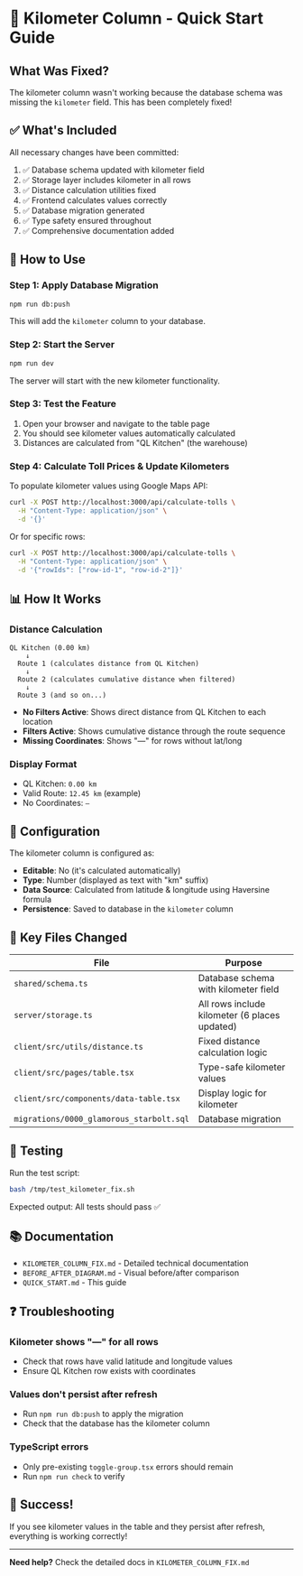# 🚀 Kilometer Column - Quick Start Guide

## What Was Fixed?

The kilometer column wasn't working because the database schema was missing the `kilometer` field. This has been completely fixed!

## ✅ What's Included

All necessary changes have been committed:

1. ✅ Database schema updated with kilometer field
2. ✅ Storage layer includes kilometer in all rows
3. ✅ Distance calculation utilities fixed
4. ✅ Frontend calculates values correctly
5. ✅ Database migration generated
6. ✅ Type safety ensured throughout
7. ✅ Comprehensive documentation added

## 🎯 How to Use

### Step 1: Apply Database Migration

```bash
npm run db:push
```

This will add the `kilometer` column to your database.

### Step 2: Start the Server

```bash
npm run dev
```

The server will start with the new kilometer functionality.

### Step 3: Test the Feature

1. Open your browser and navigate to the table page
2. You should see kilometer values automatically calculated
3. Distances are calculated from "QL Kitchen" (the warehouse)

### Step 4: Calculate Toll Prices & Update Kilometers

To populate kilometer values using Google Maps API:

```bash
curl -X POST http://localhost:3000/api/calculate-tolls \
  -H "Content-Type: application/json" \
  -d '{}'
```

Or for specific rows:

```bash
curl -X POST http://localhost:3000/api/calculate-tolls \
  -H "Content-Type: application/json" \
  -d '{"rowIds": ["row-id-1", "row-id-2"]}'
```

## 📊 How It Works

### Distance Calculation

```
QL Kitchen (0.00 km)
    ↓
  Route 1 (calculates distance from QL Kitchen)
    ↓
  Route 2 (calculates cumulative distance when filtered)
    ↓
  Route 3 (and so on...)
```

- **No Filters Active**: Shows direct distance from QL Kitchen to each location
- **Filters Active**: Shows cumulative distance through the route sequence
- **Missing Coordinates**: Shows "—" for rows without lat/long

### Display Format

- QL Kitchen: `0.00 km`
- Valid Route: `12.45 km` (example)
- No Coordinates: `—`

## 🔧 Configuration

The kilometer column is configured as:

- **Editable**: No (it's calculated automatically)
- **Type**: Number (displayed as text with "km" suffix)
- **Data Source**: Calculated from latitude & longitude using Haversine formula
- **Persistence**: Saved to database in the `kilometer` column

## 📝 Key Files Changed

| File | Purpose |
|------|---------|
| `shared/schema.ts` | Database schema with kilometer field |
| `server/storage.ts` | All rows include kilometer (6 places updated) |
| `client/src/utils/distance.ts` | Fixed distance calculation logic |
| `client/src/pages/table.tsx` | Type-safe kilometer values |
| `client/src/components/data-table.tsx` | Display logic for kilometer |
| `migrations/0000_glamorous_starbolt.sql` | Database migration |

## 🧪 Testing

Run the test script:

```bash
bash /tmp/test_kilometer_fix.sh
```

Expected output: All tests should pass ✅

## 📚 Documentation

- `KILOMETER_COLUMN_FIX.md` - Detailed technical documentation
- `BEFORE_AFTER_DIAGRAM.md` - Visual before/after comparison
- `QUICK_START.md` - This guide

## ❓ Troubleshooting

### Kilometer shows "—" for all rows
- Check that rows have valid latitude and longitude values
- Ensure QL Kitchen row exists with coordinates

### Values don't persist after refresh
- Run `npm run db:push` to apply the migration
- Check that the database has the kilometer column

### TypeScript errors
- Only pre-existing `toggle-group.tsx` errors should remain
- Run `npm run check` to verify

## 🎉 Success!

If you see kilometer values in the table and they persist after refresh, everything is working correctly!

---

**Need help?** Check the detailed docs in `KILOMETER_COLUMN_FIX.md`

